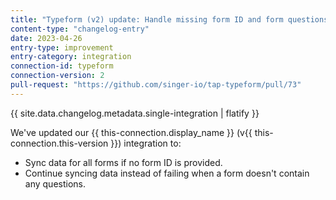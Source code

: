 ```yaml
---
title: "Typeform (v2) update: Handle missing form ID and form questions"
content-type: "changelog-entry"
date: 2023-04-26
entry-type: improvement
entry-category: integration
connection-id: typeform
connection-version: 2
pull-request: "https://github.com/singer-io/tap-typeform/pull/73"
---
```

{{ site.data.changelog.metadata.single-integration | flatify }}

We've updated our {{ this-connection.display_name }} (v{{ this-connection.this-version }}) integration to:
- Sync data for all forms if no form ID is provided.
- Continue syncing data instead of failing when a form doesn't contain any questions.